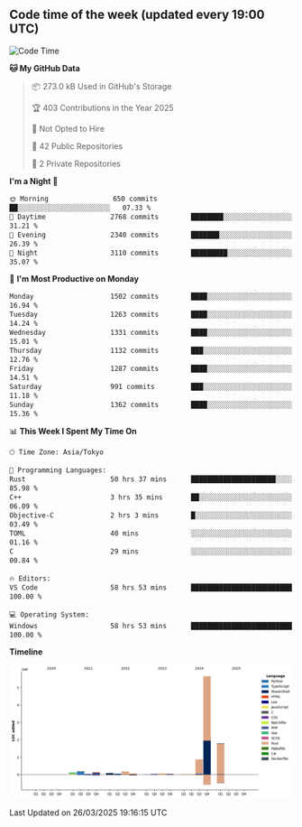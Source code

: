 ## Code time of the week (updated every 19:00 UTC)

<!--START_SECTION:waka-->
![Code Time](http://img.shields.io/badge/Code%20Time-4%2C515%20hrs%2045%20mins-blue)

**🐱 My GitHub Data** 

> 📦 273.0 kB Used in GitHub's Storage 
 > 
> 🏆 403 Contributions in the Year 2025
 > 
> 🚫 Not Opted to Hire
 > 
> 📜 42 Public Repositories 
 > 
> 🔑 2 Private Repositories 
 > 
**I'm a Night 🦉** 

```text
🌞 Morning                650 commits         ██░░░░░░░░░░░░░░░░░░░░░░░   07.33 % 
🌆 Daytime                2768 commits        ████████░░░░░░░░░░░░░░░░░   31.21 % 
🌃 Evening                2340 commits        ███████░░░░░░░░░░░░░░░░░░   26.39 % 
🌙 Night                  3110 commits        █████████░░░░░░░░░░░░░░░░   35.07 % 
```
📅 **I'm Most Productive on Monday** 

```text
Monday                   1502 commits        ████░░░░░░░░░░░░░░░░░░░░░   16.94 % 
Tuesday                  1263 commits        ████░░░░░░░░░░░░░░░░░░░░░   14.24 % 
Wednesday                1331 commits        ████░░░░░░░░░░░░░░░░░░░░░   15.01 % 
Thursday                 1132 commits        ███░░░░░░░░░░░░░░░░░░░░░░   12.76 % 
Friday                   1287 commits        ████░░░░░░░░░░░░░░░░░░░░░   14.51 % 
Saturday                 991 commits         ███░░░░░░░░░░░░░░░░░░░░░░   11.18 % 
Sunday                   1362 commits        ████░░░░░░░░░░░░░░░░░░░░░   15.36 % 
```


📊 **This Week I Spent My Time On** 

```text
🕑︎ Time Zone: Asia/Tokyo

💬 Programming Languages: 
Rust                     50 hrs 37 mins      █████████████████████░░░░   85.98 % 
C++                      3 hrs 35 mins       ██░░░░░░░░░░░░░░░░░░░░░░░   06.09 % 
Objective-C              2 hrs 3 mins        █░░░░░░░░░░░░░░░░░░░░░░░░   03.49 % 
TOML                     40 mins             ░░░░░░░░░░░░░░░░░░░░░░░░░   01.16 % 
C                        29 mins             ░░░░░░░░░░░░░░░░░░░░░░░░░   00.84 % 

🔥 Editors: 
VS Code                  58 hrs 53 mins      █████████████████████████   100.00 % 

💻 Operating System: 
Windows                  58 hrs 53 mins      █████████████████████████   100.00 % 
```

**Timeline**

![Lines of Code chart](https://raw.githubusercontent.com/SARDONYX-sard/SARDONYX-sard/main/assets/bar_graph.png)


 Last Updated on 26/03/2025 19:16:15 UTC
<!--END_SECTION:waka-->